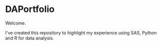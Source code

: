 # DAPortfolio

Welcome.

I've created this repository to highlight my experience using SAS, Python and R for data analysis.
